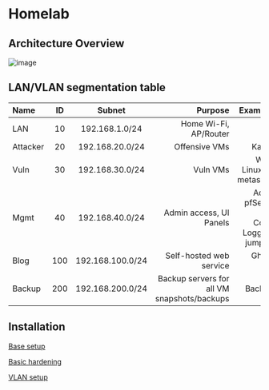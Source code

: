 # Homelab 

## Architecture Overview
![image](https://github.com/user-attachments/assets/05f2538a-a220-495a-b0a7-f8c8ab60e6c4)



## LAN/VLAN segmentation table
| Name     | ID  | Subnet       | Purpose    | Example VMs |
|:---------|:---:|:------------:|-----------:|------------:|
| LAN      | 10  | 192.168.1.0/24  | Home Wi-Fi, AP/Router | N/A |
| Attacker | 20  | 192.168.20.0/24  | Offensive VMs | Kali, parrot |
| Vuln     | 30  | 192.168.30.0/24  | Vuln VMs | Windows, Linux, DVWA, metasploitable |
| Mgmt     | 40  | 192.168.40.0/24  | Admin access, UI Panels | Admin PC, pfSense Gui, Omada Controller, Logging VM , jumpbox VM |
| Blog     | 100 | 192.168.100.0/24  | Self-hosted web service | Ghost Blog VM |
| Backup    | 200 | 192.168.200.0/24  |	Backup servers for all VM snapshots/backups | Backup VMs |


## Installation
[Base setup](https://github.com/hiCozyty/homelab/blob/main/readme/base_homelab_setup.md)


[Basic hardening](https://github.com/hiCozyty/homelab/blob/main/readme/basic_hardening.md)

[VLAN setup](https://github.com/hiCozyty/homelab/blob/main/readme/vlan_setup.md)
